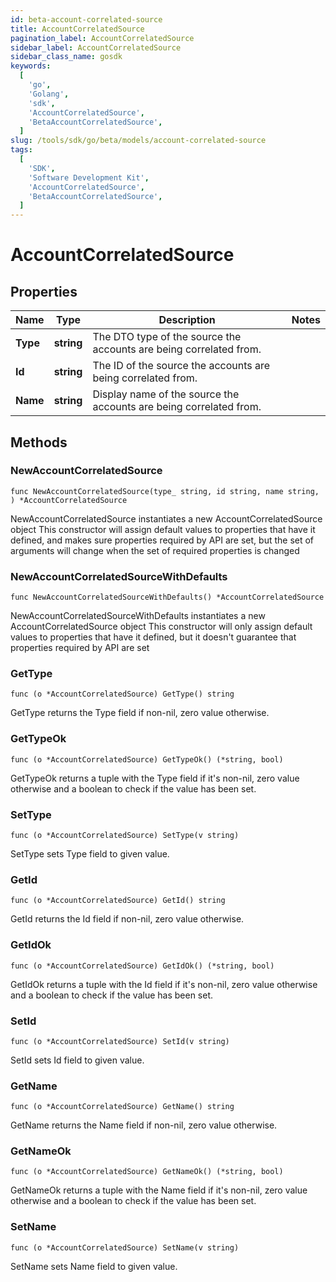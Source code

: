 ```yaml
---
id: beta-account-correlated-source
title: AccountCorrelatedSource
pagination_label: AccountCorrelatedSource
sidebar_label: AccountCorrelatedSource
sidebar_class_name: gosdk
keywords:
  [
    'go',
    'Golang',
    'sdk',
    'AccountCorrelatedSource',
    'BetaAccountCorrelatedSource',
  ]
slug: /tools/sdk/go/beta/models/account-correlated-source
tags:
  [
    'SDK',
    'Software Development Kit',
    'AccountCorrelatedSource',
    'BetaAccountCorrelatedSource',
  ]
---
```


# AccountCorrelatedSource

## Properties

| Name | Type | Description | Notes |
| --- | --- | --- | --- |
| **Type** | **string** | The DTO type of the source the accounts are being correlated from. |
| **Id** | **string** | The ID of the source the accounts are being correlated from. |
| **Name** | **string** | Display name of the source the accounts are being correlated from. |

## Methods

### NewAccountCorrelatedSource

`func NewAccountCorrelatedSource(type_ string, id string, name string, ) *AccountCorrelatedSource`

NewAccountCorrelatedSource instantiates a new AccountCorrelatedSource object This constructor will assign default values to properties that have it defined, and makes sure properties required by API are set, but the set of arguments will change when the set of required properties is changed

### NewAccountCorrelatedSourceWithDefaults

`func NewAccountCorrelatedSourceWithDefaults() *AccountCorrelatedSource`

NewAccountCorrelatedSourceWithDefaults instantiates a new AccountCorrelatedSource object This constructor will only assign default values to properties that have it defined, but it doesn't guarantee that properties required by API are set

### GetType

`func (o *AccountCorrelatedSource) GetType() string`

GetType returns the Type field if non-nil, zero value otherwise.

### GetTypeOk

`func (o *AccountCorrelatedSource) GetTypeOk() (*string, bool)`

GetTypeOk returns a tuple with the Type field if it's non-nil, zero value otherwise and a boolean to check if the value has been set.

### SetType

`func (o *AccountCorrelatedSource) SetType(v string)`

SetType sets Type field to given value.

### GetId

`func (o *AccountCorrelatedSource) GetId() string`

GetId returns the Id field if non-nil, zero value otherwise.

### GetIdOk

`func (o *AccountCorrelatedSource) GetIdOk() (*string, bool)`

GetIdOk returns a tuple with the Id field if it's non-nil, zero value otherwise and a boolean to check if the value has been set.

### SetId

`func (o *AccountCorrelatedSource) SetId(v string)`

SetId sets Id field to given value.

### GetName

`func (o *AccountCorrelatedSource) GetName() string`

GetName returns the Name field if non-nil, zero value otherwise.

### GetNameOk

`func (o *AccountCorrelatedSource) GetNameOk() (*string, bool)`

GetNameOk returns a tuple with the Name field if it's non-nil, zero value otherwise and a boolean to check if the value has been set.

### SetName

`func (o *AccountCorrelatedSource) SetName(v string)`

SetName sets Name field to given value.
